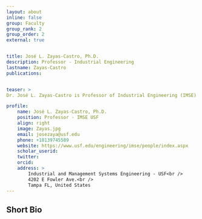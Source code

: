 ```yaml
---
layout: about
inline: false
group: Faculty
group_rank: 2
group_order: 2
external: true


title: José L. Zayas-Castro, Ph.D.
description: Professor - Industrial Engineering
lastname: Zayas-Castro
publications: 


teaser: >
Dr. José L. Zayas-Castro is Professor of Industrial Engineering (IMSE) at the University of South Florida (USF). He joined USF in 2002 as Chair of the Department of IMSE. In 2011, he was appointed Associate for Research, and in 2014 Executive Associate Dean and Associate for International Affairs of the College of Engineering at USF. Between August of 2021 and August of 2024, he was Division Director for the Division of Engineering Education and Centers in the Directorate of Engineering at the National Science Foundation. Before joining USF, he was a Professor and Graduate Coordinator in the Department of Industrial & Manufacturing Systems Engineering at the University of Missouri-Columbia. From 1983 to 1999, he was a professor of Industrial Engineering at the University of Puerto Rico-Mayagüez. During that time, he was department Head and Associate Dean of Engineering. Currently, he directs the University Center for Exemplary Mentoring, which the Sloan Foundation sponsors. Throughout his career, he has mentored more than 50 graduate students and dozens of undergraduates doing research. His work focuses on healthcare systems engineering and improving the delivery of care, engineering entrepreneurship and innovation, economic and cost analysis, and improving engineering education. He is a member of IISE, INFORMS, IEEE, NSBE, SHPE, and Tau Beta PI.

profile:
    name: José L. Zayas-Castro, Ph.D.
    position: Professor - IMSE USF
    align: right
    image: Zayas.jpg
    email: josezaya@usf.edu
    phone: +18139745589  
    website: https://www.usf.edu/engineering/imse/people/index.aspx
    scholar_userid: 
    twitter: 
    orcid: 
    address: >
        Industrial and Management Systems Engineering - USF<br />
        4202 E Fowler Ave.<br />        
        Tampa FL, United States
---
```



## Short Bio
